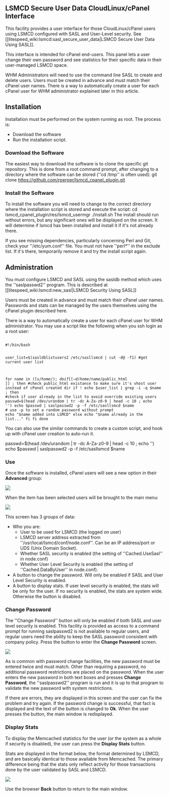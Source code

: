 ## LSMCD Secure User Data CloudLinux/cPanel Interface 

This facility provides a user interface for those CloudLinux/cPanel users using LSMCD configured with SASL and User-Level security.  See [[litespeed_wiki:lsmcd:sasl_secure_user_data|LSMCD Secure User Data Using SASL]].

This interface is intended for cPanel end-users.  This panel lets a user change their own password and see statistics for their specific data in their user-managed LSMCD space.

WHM Administrators will need to use the command line SASL to create and delete users. Users must be created in advance and must match their cPanel user names. There is a way to automatically create a user for each cPanel user for WHM administrator explained later in this article.

## Installation 

Installation must be performed on the system running as root.  The process is:

  - Download the software
  - Run the installation script.

### Download the Software 

The easiest way to download the software is to clone the specific git repository.  This is done from a root command prompt, after changing to a directory where the software can be stored (''cd /tmp'' is often used):
  git clone https://github.com/rperper/lsmcd_cpanel_plugin.git
  
### Install the Software

To install the software you will need to change to the correct directory where the installation script is stored and execute the script:
  cd lsmcd_cpanel_plugin/res/lsmcd_usermgr
  ./install.sh
The install should run without errors, but any significant ones will be displayed on the screen.  It will determine if lsmcd has been installed and install it if it's not already there.

If you see missing dependencies, particularly concerning Perl and Git, check your ''/etc/yum.conf'' file.  You must not have ''perl*'' in the exclude list.  If it's there, temporarily remove it and try the install script again.

## Administration

You must configure LSMCD and SASL using the sasldb method which uses the ''saslpasswd2'' program.  This is described at [[litespeed_wiki:lsmcd:new_sasl|LSMCD Security Using SASL]]

Users must be created in advance and must match their cPanel user names.  Passwords and stats can be managed by the users themselves using the cPanel plugin described here.

There is a way to automatically create a user for each cPanel user for WHM administrator. You may use a script like the following when you ssh login as a root user:

<code>
#!/bin/bash

user_list=$(sasldblistusers2 /etc/sasllsmcd | cut -d@ -f1)
#get current user list

for name in $(ls /home/);
do 
  if [[ -d /home/$name/public_html ]] ; then
  #check public_html existance to make sure it's vhost user instead of cPanel created dir
        if ! echo $user_list | grep -i -q $name ; then    
            #check if user already in the list to avoid override existing users
            passwd=$(head /dev/urandom | tr -dc A-Za-z0-9 | head -c 10 ; echo '')
            echo $passwd | saslpasswd2 -p -f /etc/sasllsmcd $name
            # use -p to set a random password without prompt 
            echo "$name added into LSMCD"
        else 
            echo "$name already in the list..."
        fi
  fi
done
</code>

You can also use the similar commands to create a custom script, and hook up with cPanel user creation to auto-run it.

  passwd=$(head /dev/urandom | tr -dc A-Za-z0-9 | head -c 10 ; echo '')
  echo $passwd | saslpasswd2 -p -f /etc/sasllsmcd $name

### Use 
Once the software is installed, cPanel users will see a new option in their **Advanced** group:

<img src="https://www.litespeedtech.com/support/wiki/lib/exe/fetch.php/litespeed_wiki:lsmcd:lsmcdmenuitem.jpg"></img>

When the item has been selected users will be brought to the main menu:

<img src="https://www.litespeedtech.com/support/wiki/lib/exe/fetch.php/litespeed_wiki:lsmcd:lsmcdcpanelmain.jpg"></img>

This screen has 3 groups of data:
  - Who you are:
    - User to be used for LSMCD (the logged on user)
    - LSMCD server address extracted from ''/usr/local/lsmcd/conf/node.conf''.  Can be an IP address/port or UDS (Unix Domain Socket).
    - Whether SASL security is enabled (the setting of ''Cached.UseSasl'' in node.conf)
    - Whether User Level Security is enabled (the setting of ''Cached.DataByUser'' in node.conf).
  - A button to change the password.  Will only be enabled if SASL and User Level Security is enabled.
  - A button to display stats.  If user level security is enabled, the stats will be only for the user.  If no security is enabled, the stats are system wide.  Otherwise the button is disabled.

### Change Password

The ''Change Password'' button will only be enabled if both SASL and user level security is enabled.  This facility is provided as access to a command prompt for running saslpasswd2 is not available to regular users, and regular users need the ability to keep the SASL password consistent with company policy.  Press the button to enter the **Change Password** screen.

<img src="https://www.litespeedtech.com/support/wiki/lib/exe/fetch.php/litespeed_wiki:lsmcd:lsmcdcpanelchangepassword.jpg"></img>

As is common with password change facilities, the new password must be entered twice and must match.  Other than requiring a password, no additional password restrictions are placed on the password.  When the user enters the new password in both text boxes and presses **Change Password**, the ''saslpasswd2'' program is run and it is up to that program to validate the new password with system restrictions.

If there are errors, they are displayed in this screen and the user can fix the problem and try again.  If the password change is successful, that fact is displayed and the text of the button is changed to **Ok**.  When the user presses the button, the main window is redisplayed.

### Display Stats
To display the Memcached statistics for the user (or the system as a whole if security is disabled), the user can press the **Display Stats** button.

Stats are displayed in the format below, the format determined by LSMCD, and are basically identical to those available from Memcached.  The primary difference being that the stats only reflect activity for those transactions done by the user validated by SASL and LSMCD.

<img src="https://www.litespeedtech.com/support/wiki/lib/exe/fetch.php/litespeed_wiki:lsmcd:lsmcdcpanelstats.jpg"></img>

Use the browser **Back** button to return to the main window.

